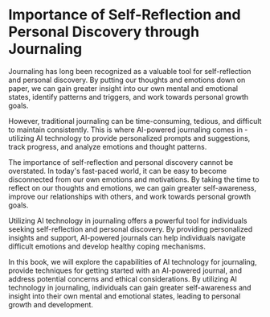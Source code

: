 Importance of Self-Reflection and Personal Discovery through Journaling
=====================================================================================

Journaling has long been recognized as a valuable tool for self-reflection and personal discovery. By putting our thoughts and emotions down on paper, we can gain greater insight into our own mental and emotional states, identify patterns and triggers, and work towards personal growth goals.

However, traditional journaling can be time-consuming, tedious, and difficult to maintain consistently. This is where AI-powered journaling comes in - utilizing AI technology to provide personalized prompts and suggestions, track progress, and analyze emotions and thought patterns.

The importance of self-reflection and personal discovery cannot be overstated. In today's fast-paced world, it can be easy to become disconnected from our own emotions and motivations. By taking the time to reflect on our thoughts and emotions, we can gain greater self-awareness, improve our relationships with others, and work towards personal growth goals.

Utilizing AI technology in journaling offers a powerful tool for individuals seeking self-reflection and personal discovery. By providing personalized insights and support, AI-powered journals can help individuals navigate difficult emotions and develop healthy coping mechanisms.

In this book, we will explore the capabilities of AI technology for journaling, provide techniques for getting started with an AI-powered journal, and address potential concerns and ethical considerations. By utilizing AI technology in journaling, individuals can gain greater self-awareness and insight into their own mental and emotional states, leading to personal growth and development.
